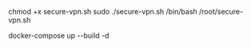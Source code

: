 chmod +x secure-vpn.sh
sudo ./secure-vpn.sh
/bin/bash /root/secure-vpn.sh


docker-compose up --build -d
